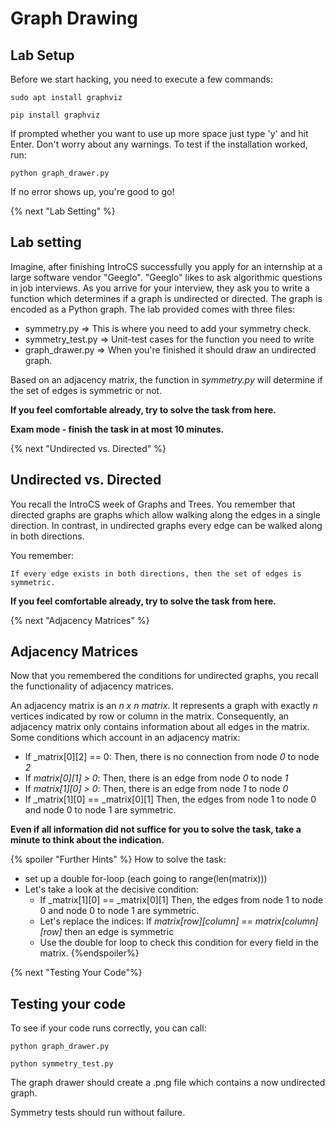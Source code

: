 # Graph Drawing

## Lab Setup
Before we start hacking, you need to execute a few commands:

```
sudo apt install graphviz

pip install graphviz
```

If prompted whether you want to use up more space just type 'y' and hit Enter. Don't worry about any warnings.
To test if the installation worked, run:

```
python graph_drawer.py
```

If no error shows up, you're good to go!

{% next "Lab Setting" %}

## Lab setting

Imagine, after finishing IntroCS successfully you apply for an internship at a large software vendor "Geeglo".
"Geeglo" likes to ask algorithmic questions in job interviews.
As you arrive for your interview, they ask you to write a function which determines if a graph is undirected or directed.
The graph is encoded as a Python graph.
The lab provided comes with three files:
- symmetry.py => This is where you need to add your symmetry check.
- symmetry_test.py => Unit-test cases for the function you need to write
- graph_drawer.py => When you're finished it should draw an undirected graph.

Based on an adjacency matrix, the function in _symmetry.py_ will determine if the set of edges is symmetric or not.

**If you feel comfortable already, try to solve the task from here.**

**Exam mode - finish the task in at most 10 minutes.**

{% next "Undirected vs. Directed" %}

## Undirected vs. Directed
You recall the IntroCS week of Graphs and Trees.
You remember that directed graphs are graphs which allow walking along the edges in a single direction.
In contrast, in undirected graphs every edge can be walked along in both directions.

You remember:
```
If every edge exists in both directions, then the set of edges is symmetric.
```
**If you feel comfortable already, try to solve the task from here.**

{% next "Adjacency Matrices" %}

## Adjacency Matrices
Now that you remembered the conditions for undirected graphs, you recall the functionality of adjacency matrices.

An adjacency matrix is an _n x n matrix_. It represents a graph with exactly _n_ vertices indicated by row or column
in the matrix.
Consequently, an adjacency matrix only contains information about all edges in the matrix.
Some conditions which account in an adjacency matrix:
* If _matrix[0][2] == 0: Then, there is no connection from node _0_ to node _2_
* If _matrix[0][1] > 0_: Then, there is an edge from node _0_ to node _1_
* If _matrix[1][0] > 0_: Then, there is an edge from node _1_ to node _0_
* If _matrix[1][0] == _matrix[0][1] Then, the edges from node 1 to node 0 and node 0 to node 1 are symmetric.

**Even if all information did not suffice for you to solve the task, take a minute to think about the indication.**

{% spoiler "Further Hints" %}
How to solve the task:
* set up a double for-loop (each going to range(len(matrix)))
* Let's take a look at the decisive condition:
    * If _matrix[1][0] == _matrix[0][1] Then, the edges from node 1 to node 0 and node 0 to node 1 are symmetric.
    * Let's replace the indices: If _matrix[row][column] == matrix[column][row]_ then an edge is symmetric
    * Use the double for loop to check this condition for every field in the matrix.
{%endspoiler%}

{% next "Testing Your Code"%}
## Testing your code
To see if your code runs correctly, you can call:
```
python graph_drawer.py

python symmetry_test.py
```

The graph drawer should create a .png file which contains a now undirected graph.

Symmetry tests should run without failure.







